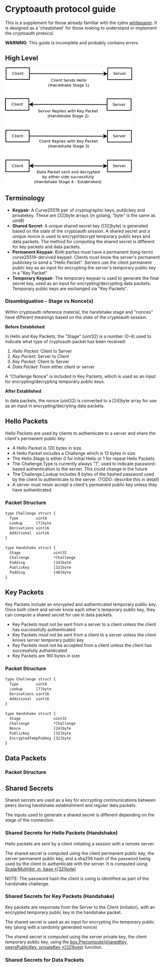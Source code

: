 # Cryptoauth protocol guide

This is a supplement for those already familiar with the cjdns [whitepaper](https://github.com/cjdelisle/cjdns/blob/master/doc/Whitepaper.md). It is designed as a 'cheatsheet' for those looking to understand or implement the cryptoauth protocol.

**WARNING**: This guide is incomplete and probably contains errors

## High Level

![Cryptoauth handshake flow](https://raw.githubusercontent.com/nsjph/cryptoauth/master/docs/handshake.png)

## Terminology

* **Keypair**: A Curve25519 pair of cryptographic keys, publickey and privatekey. These are [32]byte arrays (in golang, "byte" is the same as uint8)
* **Shared Secret**: A unique shared secret key ([32]byte) is generated based on the state of the cryptoauth session. A shared secret and a unique nonce is used to encrypt/decrypt temporary public keys and data packets. The method for computing the shared secret is different for key packets and data packets.
* **Permanent Keypair**: Both parties must have a permanent (long-term) curve25519-dervived keypair. Clients must know the server's permanent publickey to send a "Hello Packet". Servers use the client permanent public key as an input for encrypting the server's temporary public key in a "Key Packet"
* **Temporary Keypair**: The temporary keypair is used to generate the final secret key, used as an input for encrypting/decrypting data packets. Temporary public keys are exchanged via "Key Packets".

### Disambiguation - Stage vs Nonce(s)

Within cryptoauth reference material, the handshake stage and "nonces" have different meanings based on the state of the cryptoauth session.

**Before Established**

In Hello and Key Packets, the "Stage" (uint32) is a number (0-4) used to indicate what type of cryptoauth packet has been received:

1. *Hello Packet*: Client to Server
2. *Key Packet*: Server to Client
3. *Key Packet*: Client to Server
4. *Data Packet*: From either client or server

A "Challenge Nonce" is included in Key Packets, which is used as an input for encrypting/decrypting temporary public keys.

**After Established**

In data packets, the nonce (uint32) is converted to a [24]byte array for use as an input in encrypting/decryting data packets.

## Hello Packets

Hello Packets are used by clients to authenticate to a server and share the client's permanent public key.

* A Hello Packet is 120 bytes in size.
* A Hello Packet includes a Challenge which is 12 bytes in size
* The Hello.Stage is either 0 for initial Hello or 1 for repeat Hello Packets
* The Challenge.Type is currently always "1", used to indicate password-based authentication to the server. This could change in the future 
* The Challenge.Lookup includes 8 bytes of the hashed password used by the client to authenticate to the server. (TODO: describe this in detail)
* A server must never accept a client's permanent public key unless they have authenticated

### Packet Structure

    type Challenge struct {
      Type        uint8 
      Lookup      [7]byte
      Derivations uint16
      Additional  uint16
    }

    type Handshake struct {
      Stage               uint32
      Challenge           *Challenge
      Padding             [24]byte
      PublicKey           [32]byte
      Padding             [48]byte
    }

## Key Packets

Key Packets include an encrypted and authenticated temporary public key. Once both client and server know each other's temporary public key, they can compute a shared secret for use in data packets.

* Key Packets must not be sent from a server to a client unless the client has successfully authenticated
* Key Packets must not be sent from a client to a server unless the client knows server temporary public key
* Key Packets must not be accepted from a client unless the client has successfully authenticated
* Key Packets are 160 bytes in size

### Packet Structure

    type Challenge struct {
      Type        uint8 
      Lookup      [7]byte
      Derivations uint16
      Additional  uint16
    }

    type Handshake struct {
      Stage               uint32
      Challenge           *Challenge
      Nonce               [24]byte
      PublicKey           [32]byte
      EncryptedTempPubKey [32]byte
    }

## Data Packets

### Packet Structure

## Shared Secrets

Shared secrets are used as a key for encrypting communications between peers during handshake establishment and regular data packets.

The inputs used to generate a shared secret is different depending on the stage of the connection.

### Shared Secrets for Hello Packets (Handshake)

Hello packets are sent by a client initiating a session with a remote server. 

The shared secret is computed using the client permanent public key, the server permanent public key, and a sha256 hash of the password being used by the client to authenticate with the server. It is computed using [ScalarMult(dst, in, base *[32]byte)](https://godoc.org/golang.org/x/crypto/curve25519#ScalarMult)

NOTE: The password hash the client is using is identified as part of the handshake challenge.

### Shared Secrets for Key Packets (Handshake)

Key packets are responses from the Server to the Client (initiator), with an encrypted temporary public key in the handshake packet.

The shared secret is used as an input for encrypting the temporary public key (along with a randomly generated nonce)

The shared secret is computed using the server private key, the client temporary public key, using the [box.Precompute(sharedKey, peersPublicKey, privateKey *[32]byte)](http://godoc.org/golang.org/x/crypto/nacl/box#Precompute) function.

### Shared Secrets for Data Packets 

